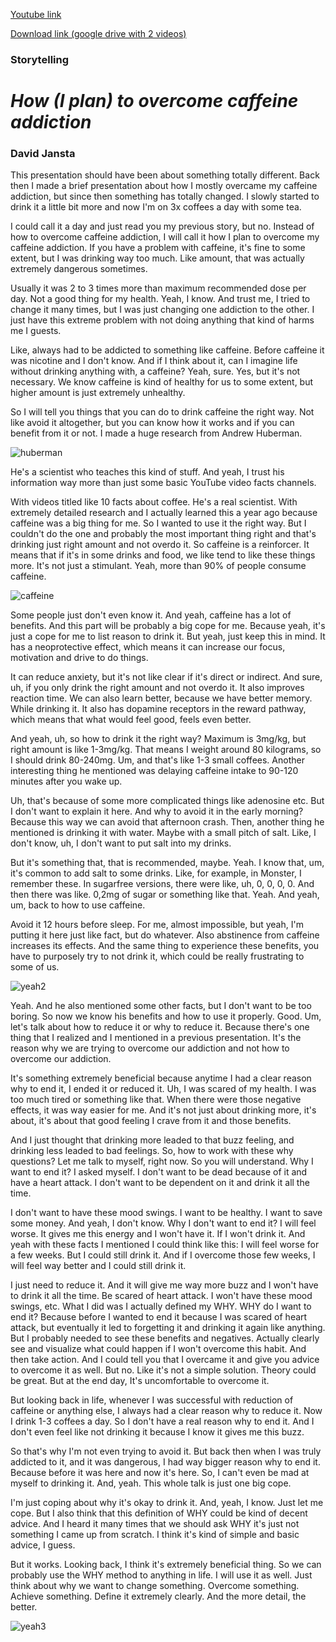 [Youtube link](https://www.youtube.com/watch?v=Jcc5dJPzhr0&ab_channel=DJ100)

[Download link (google drive with 2 videos)](https://drive.google.com/drive/folders/1Arh4rxrYEhI-zx1yIGiop8S6Q13yiKxt?usp=sharing)

### **Storytelling**

# *How (I plan) to overcome caffeine addiction*

### David Jansta

This presentation should have been about something totally different. Back then I made a brief presentation about how I mostly overcame my caffeine addiction, but since then something has totally changed. I slowly started to drink it a little bit more and now I'm on 3x coffees a day with some tea.

I could call it a day and just read you my previous story, but no. Instead of how to overcome caffeine addiction, I will call it how I plan to overcome my caffeine addiction. If you have a problem with caffeine, it's fine to some extent, but I was drinking way too much. Like amount, that was actually extremely dangerous sometimes.

Usually it was 2 to 3 times more than maximum recommended dose per day. Not a good thing for my health. Yeah, I know. And trust me, I tried to change it many times, but I was just changing one addiction to the other.  I just have this extreme problem with not doing anything that kind of harms me I guests.

Like, always had to be addicted to something like caffeine. Before caffeine it was nicotine and I don't know. And if I think about it, can I imagine life without drinking anything with,  a caffeine? Yeah, sure. Yes, but it's not necessary. We know caffeine is kind of healthy for us to some extent, but higher amount is just extremely unhealthy.

So I will tell you things that you can do to drink caffeine the right way. Not like avoid it altogether, but you can know how it works and if you can benefit from it or not. I made a huge research from Andrew Huberman.

![huberman](https://github.com/davidjansta1/english-for-designers5/assets/165008882/ff0980b3-a428-4255-ba6b-858c65490d24)

He's a scientist who teaches this kind of stuff. And yeah, I trust his information way more than just some basic YouTube video facts channels.

With videos titled like 10 facts about coffee. He's a real scientist. With extremely detailed research and I actually learned this a year ago because caffeine was a big thing for me. So I wanted to use it the right way. But I couldn't do the one and probably the most important thing right and that's drinking just right amount and not overdo it. So caffeine is a reinforcer.  It means that if it's in some drinks and food, we like tend to like these things more. It's not just a stimulant. Yeah, more than 90% of people consume caffeine.

![caffeine](https://github.com/davidjansta1/english-for-designers5/assets/165008882/77b0ff58-bdf5-45bd-bba5-02b39f945c69)

Some people just don't even know it. And yeah, caffeine has a lot of benefits. And this part will be probably a big cope for me. Because yeah, it's just a cope for me to list reason to drink it. But yeah, just keep this in mind. It has a neoprotective effect, which means it can increase our focus, motivation and drive to do things.

It can reduce anxiety, but it's not like clear if it's direct or indirect. And sure, uh, if you only drink the right amount and not overdo it. It also improves reaction time. We can also learn better, because we have better memory. While drinking it. It also has dopamine receptors in the reward pathway, which means that what would feel good, feels even better.

And yeah, uh, so how to drink it the right way? Maximum is 3mg/kg, but right amount is like 1-3mg/kg. That means I weight around 80 kilograms, so I should drink  80-240mg. Um, and that's like 1-3 small coffees. Another interesting thing he mentioned was delaying caffeine intake to 90-120 minutes after you wake up.

Uh, that's because of some more complicated things like adenosine etc. But I don't want to explain it here. And why to avoid it in the early morning? Because this way we can avoid that afternoon crash. Then, another thing he mentioned is drinking it with water. Maybe with a small pitch of salt. Like, I don't know, uh, I don't want to put salt into my drinks.

But it's something that, that is recommended, maybe. Yeah. I know that, um, it's common to add salt to some drinks. Like, for example, in Monster, I remember these. In sugarfree versions, there were like, uh, 0, 0, 0, 0. And then there was like. 0,2mg of sugar or something like that. Yeah. And yeah, um, back to how to use caffeine.

Avoid it 12 hours before sleep. For me, almost impossible, but yeah, I'm putting it here just like fact, but do whatever. Also abstinence from caffeine increases its effects. And the same thing to experience these benefits, you have to purposely try to not drink it, which could be really frustrating to some of us.

![yeah2](https://github.com/davidjansta1/english-for-designers5/assets/165008882/e9cf5187-9634-49b0-8c0b-ef4a589dc0d7)

Yeah. And he also mentioned some other facts, but I don't want to be too boring. So now we know his benefits and how to use it properly. Good. Um, let's talk about how to reduce it or why to reduce it. Because there's one thing that I realized and I mentioned in a previous presentation. It's the reason why we are trying to overcome our addiction and not how to overcome our addiction.

It's something extremely beneficial because anytime I had a clear reason why to end it, I ended it or reduced it. Uh, I was scared of my health. I was too much tired or something like that. When there were those negative effects, it was way easier for me. And it's not just about drinking more, it's about, it's about that good feeling I crave from it and those benefits.

And I just thought that drinking more leaded to that buzz feeling, and drinking less leaded to bad feelings. So, how to work with these why questions? Let me talk to myself, right now. So you will understand. Why I want to end it? I asked myself. I don't want to be dead because of it and have a heart attack. I don't want to be dependent on it and drink it all the time.

I don't want to have these mood swings. I want to be healthy. I want to save some money. And yeah, I don't know. Why I don't want to end it? I will feel worse. It gives me this energy and I won't have it. If I won't drink it. And yeah with these facts I mentioned I could think like this: I will feel worse for a few weeks. But I could still drink it. And if I overcome those few weeks, I will feel way better and I could still drink it.

I just need to reduce it. And it will give me way more buzz and I won't have to drink it all the time. Be scared of heart attack. I won't have these mood swings, etc. What I did was I actually defined my WHY. WHY do I want to end it? Because before I wanted to  end it because I was scared of heart attack, but eventually it led to forgetting it and drinking it again like anything. But I probably needed to see these benefits and negatives. Actually clearly see and visualize what could happen if I won't overcome this habit. And then take action. And I could tell you that I overcame it and give you advice to overcome it as well. But no. Like it's not a simple solution. Theory could be great. But at the end day, It's uncomfortable to overcome it.

But looking back in life, whenever I was successful with reduction of caffeine or anything else, I always had a clear reason why to reduce it. Now I drink 1-3 coffees a day. So I don't have a real reason why to end it. And I don't even feel like not drinking it because I know it gives me this buzz.

So that's why I'm not even trying to avoid it. But back then when I was truly addicted to it, and it was dangerous, I had way bigger reason why to end it. Because before it was here and now it's here. So, I can't even be mad at myself to drinking it. And, yeah. This whole talk is just one big cope.

I'm just coping about why it's okay to drink it. And, yeah, I know. Just let me cope. But I also think that this definition of WHY could be kind of decent advice. And I heard it many times that we should ask WHY it's just not something I came up from scratch. I think it's kind of simple and basic advice, I guess.

But it works. Looking back, I think it's extremely beneficial thing. So we can probably use the WHY method to anything in life. I will use it as well. Just think about why we want to change something. Overcome something. Achieve something. Define it extremely clearly. And the more detail, the better.

![yeah3](https://github.com/davidjansta1/english-for-designers5/assets/165008882/ee0ee952-9e1f-4804-a31f-843acdcf084d)
